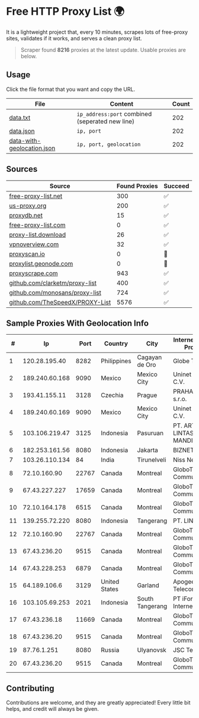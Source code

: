 
# Free HTTP Proxy List 🌍

It is a lightweight project that, every 10 minutes, scrapes lots of free-proxy sites, validates if it works, and serves a clean proxy list.


> Scraper found **8216** proxies at the latest update. Usable proxies are below.

## Usage

Click the file format that you want and copy the URL.


|File|Content|Count|
|----|-------|-----|
|[data.txt](https://raw.githubusercontent.com/themiralay/Proxy-List-World/master/data.txt)|`ip_address:port` combined (seperated new line)|202|
|[data.json](https://raw.githubusercontent.com/themiralay/Proxy-List-World/master/data.json)|`ip, port`|202|
|[data-with-geolocation.json](https://raw.githubusercontent.com/themiralay/Proxy-List-World/master/data-with-geolocation.json)|`ip, port, geolocation`|202|

## Sources

|Source|Found Proxies|Succeed|
|------|-------------|-------|
|[free-proxy-list.net](https://free-proxy-list.net)|300|✅|
|[us-proxy.org](https://www.us-proxy.org)|200|✅|
|[proxydb.net](http://proxydb.net)|15|✅|
|[free-proxy-list.com](https://free-proxy-list.com/?page=&port=&type%5B%5D=http&type%5B%5D=https&up_time=0&search=Search)|0|✅|
|[proxy-list.download](https://www.proxy-list.download/HTTP)|26|✅|
|[vpnoverview.com](https://vpnoverview.com/privacy/anonymous-browsing/free-proxy-servers)|32|✅|
|[proxyscan.io](https://www.proxyscan.io)|0|🚫|
|[proxylist.geonode.com](https://proxylist.geonode.com/api/proxy-list?limit=300&page=1&sort_by=lastChecked&sort_type=desc&protocols=http,https)|0|🚫|
|[proxyscrape.com](https://api.proxyscrape.com/v2/?request=displayproxies&protocol=http&timeout=10000&country=all&ssl=all&anonymity=all)|943|✅|
|[github.com/clarketm/proxy-list](https://raw.githubusercontent.com/clarketm/proxy-list/master/proxy-list-raw.txt)|400|✅|
|[github.com/monosans/proxy-list](https://raw.githubusercontent.com/monosans/proxy-list/main/proxies/http.txt)|724|✅|
|[github.com/TheSpeedX/PROXY-List](https://raw.githubusercontent.com/TheSpeedX/PROXY-List/master/http.txt)|5576|✅|


## Sample Proxies With Geolocation Info

|#|Ip|Port|Country|City|Internet Service Provider|
|-|--|----|-------|----|-------------------------|
|1|120.28.195.40|8282|Philippines|Cagayan de Oro|Globe Telecom|
|2|189.240.60.168|9090|Mexico|Mexico City|Uninet S.A. de C.V.|
|3|193.41.155.11|3128|Czechia|Prague|PRAHA12.com s.r.o.|
|4|189.240.60.169|9090|Mexico|Mexico City|Uninet S.A. de C.V.|
|5|103.106.219.47|3125|Indonesia|Pasuruan|PT. ARTHA LINTAS DATA MANDIRI|
|6|182.253.161.56|8080|Indonesia|Jakarta|BIZNET|
|7|103.26.110.134|84|India|Tirunelveli|Niss Networks|
|8|72.10.160.90|22767|Canada|Montreal|GloboTech Communications|
|9|67.43.227.227|17659|Canada|Montreal|GloboTech Communications|
|10|72.10.164.178|6515|Canada|Montreal|GloboTech Communications|
|11|139.255.72.220|8080|Indonesia|Tangerang|PT. LINKNET|
|12|72.10.160.90|22767|Canada|Montreal|GloboTech Communications|
|13|67.43.236.20|9515|Canada|Montreal|GloboTech Communications|
|14|67.43.228.253|6879|Canada|Montreal|GloboTech Communications|
|15|64.189.106.6|3129|United States|Garland|Apogee Telecom Inc.|
|16|103.105.69.253|2021|Indonesia|South Tangerang|PT iForte Global Internet|
|17|67.43.236.18|11669|Canada|Montreal|GloboTech Communications|
|18|67.43.236.20|9515|Canada|Montreal|GloboTech Communications|
|19|87.76.1.251|8080|Russia|Ulyanovsk|JSC Telecom.ru|
|20|67.43.236.20|9515|Canada|Montreal|GloboTech Communications|



## Contributing

Contributions are welcome, and they are greatly appreciated! Every
little bit helps, and credit will always be given.

